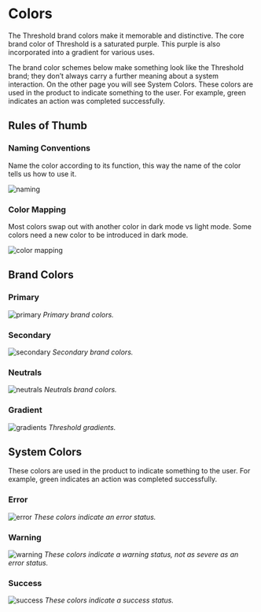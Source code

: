 # Colors

The Threshold brand colors make it memorable and distinctive. The core brand color of Threshold is a saturated purple. This purple is also incorporated into a gradient for various uses.

The brand color schemes below make something look like the Threshold brand; they don’t always carry a further meaning about a system interaction. On the other page you will see System Colors. These colors are used in the product to indicate something to the user. For example, green indicates an action was completed successfully.

## Rules of Thumb

### Naming Conventions

Name the color according to its function, this way the name of the color tells us how to use it.

![naming](https://user-images.githubusercontent.com/57226633/196531034-e07d82d6-52be-4e3b-af3e-bed56aaa7407.png)

### Color Mapping

Most colors swap out with another color in dark mode vs light mode. Some colors need a new color to be introduced in dark mode.

![color mapping](https://user-images.githubusercontent.com/57226633/196531113-901b0c13-4313-40a3-a648-ef398316614f.png)

## Brand Colors

### Primary

![primary](https://user-images.githubusercontent.com/57226633/196531847-5b26334c-8e75-4298-8ce6-a30cc5288b57.png)
*Primary brand colors.*

### Secondary

![secondary](https://user-images.githubusercontent.com/57226633/196531856-71bb399d-e6d1-4589-8b1e-32ec874a364f.png)
*Secondary brand colors.*

### Neutrals

![neutrals](https://user-images.githubusercontent.com/57226633/196531867-40243f59-81b5-4462-a457-e3623f620289.png)
*Neutrals brand colors.*

### Gradient

![gradients](https://user-images.githubusercontent.com/57226633/196532009-37b025d1-1286-4c37-8ad8-252c397f7007.png)
*Threshold gradients.*

## System Colors

These colors are used in the product to indicate something to the user. For example, green indicates an action was completed successfully.

### Error

![error](https://user-images.githubusercontent.com/57226633/196532102-fc039e28-b2f2-40b0-a429-542548e11fc9.png)
*These colors indicate an error status.*

### Warning

![warning](https://user-images.githubusercontent.com/57226633/196532095-333e1d36-391a-4453-ad1a-5d1eb8b3df4a.png)
*These colors indicate a warning status, not as severe as an error status.*

### Success

![success](https://user-images.githubusercontent.com/57226633/196532086-c7f38945-dc46-4de7-b15a-d4909550072a.png)
*These colors indicate a success status.*
